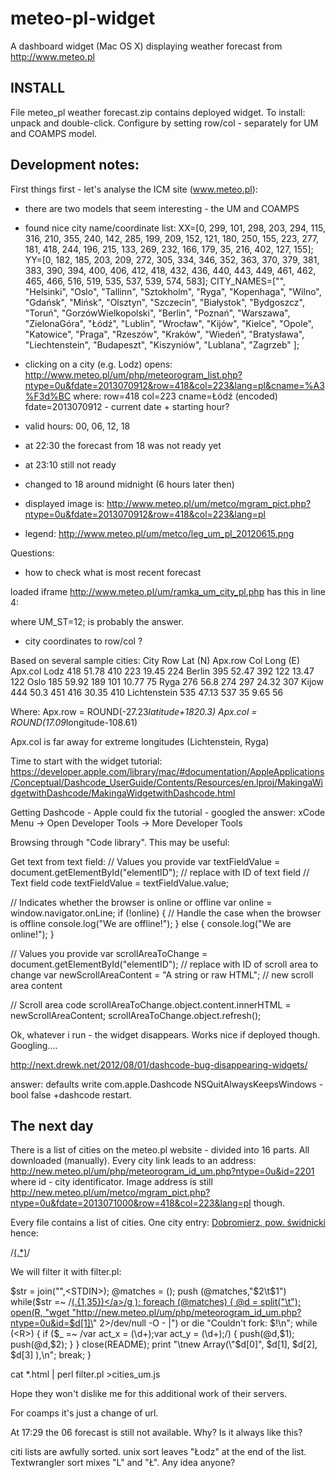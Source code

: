 meteo-pl-widget
===============

A dashboard widget (Mac OS X) displaying weather forecast from http://www.meteo.pl

INSTALL
-------
File meteo_pl weather forecast.zip contains deployed widget. To install: unpack and double-click.
Configure by setting row/col - separately for UM and COAMPS model.

Development notes:
------------------

First things first - let's analyse the ICM site (www.meteo.pl):
- there are two models that seem interesting - the UM and COAMPS
- found nice city name/coordinate list:
XX=[0, 299, 101, 298, 203, 294, 115, 316, 210, 355, 240, 142, 285, 199, 209, 152, 121, 180, 250, 155, 223, 277, 181, 418, 244, 196, 215, 133, 269, 232, 166, 179, 35, 216, 402, 127, 155];
YY=[0, 182, 185, 203, 209, 272, 305, 334, 346, 352, 363, 370, 379, 381, 383, 390, 394, 400, 406, 412, 418, 432, 436, 440, 443, 449, 461, 462, 465, 466, 516, 519, 535, 537, 539, 574, 583];
CITY_NAMES=["", "Helsinki", "Oslo", "Tallinn", "Sztokholm", "Ryga", "Kopenhaga", "Wilno", "Gdańsk", "Mińsk", "Olsztyn", "Szczecin", "Białystok", "Bydgoszcz", "Toruń", "GorzówWielkopolski", "Berlin", "Poznań", "Warszawa", "ZielonaGóra", "Łódź", "Lublin", "Wrocław", "Kijów", "Kielce", "Opole", "Katowice", "Praga", "Rzeszów", "Kraków", "Wiedeń", "Bratysława", "Liechtenstein", "Budapeszt", "Kiszyniów", "Lublana", "Zagrzeb" ];
- clicking on a city (e.g. Lodz) opens: 
http://www.meteo.pl/um/php/meteorogram_list.php?ntype=0u&fdate=2013070912&row=418&col=223&lang=pl&cname=%A3%F3d%BC
where:
	row=418
	col=223
	cname=Łódź (encoded)
	fdate=2013070912 - current date + starting hour?
- valid hours: 00, 06, 12, 18
- at 22:30 the forecast from 18 was not ready yet
- at 23:10 still not ready
- changed to 18 around midnight (6 hours later then)

- displayed image is:
http://www.meteo.pl/um/metco/mgram_pict.php?ntype=0u&fdate=2013070912&row=418&col=223&lang=pl
- legend:
http://www.meteo.pl/um/metco/leg_um_pl_20120615.png

Questions:
- how to check what is most recent forecast

loaded iframe http://www.meteo.pl/um/ramka_um_city_pl.php
has this in line 4:
<script language='JavaScript'>var UM_YYYY=2013;var UM_MM=7;var UM_DD=9;var UM_ST=12;var UM_SYYYY="2013";var UM_SMM="07";var UM_SDD="09";var UM_SST="12";</script>
where 
UM_ST=12; is probably the answer.

- city coordinates to row/col ?

Based on several sample cities:
City	Row	Lat (N)	Apx.row		Col	Long (E)	Apx.col
Lodz	418	51.78	410		223	19.45	224
Berlin	395	52.47	392		122	13.47	122
Oslo	185	59.92	189		101	10.77	75
Ryga	276	56.8	274		297	24.32	307
Kijow	444	50.3	451		416	30.35	410
Lichtenstein	535	47.13	537		35	9.65	56

Where:
Apx.row = ROUND(-27.23*latitude+1820.3)
Apx.col = ROUND(17.09*longitude-108.61)

Apx.col is far away for extreme longitudes (Lichtenstein, Ryga)


Time to start with the widget tutorial: https://developer.apple.com/library/mac/#documentation/AppleApplications/Conceptual/Dashcode_UserGuide/Contents/Resources/en.lproj/MakingaWidgetwithDashcode/MakingaWidgetwithDashcode.html

Getting Dashcode - Apple could fix the tutorial - googled the answer: xCode Menu -> Open Developer Tools -> More Developer Tools

Browsing through "Code library". This may be useful:

Get text from text field:
// Values you provide
var textFieldValue = document.getElementById("elementID");	// replace with ID of text field
// Text field code
textFieldValue = textFieldValue.value;




// Indicates whether the browser is online or offline
var online = window.navigator.onLine;
if (!online) {
	// Handle the case when the browser is offline
	console.log("We are offline!");
} else {
	console.log("We are online!");
}




// Values you provide
var scrollAreaToChange = document.getElementById("elementID");	// replace with ID of scroll area to change
var newScrollAreaContent = "A string or raw HTML";				// new scroll area content

// Scroll area code
scrollAreaToChange.object.content.innerHTML = newScrollAreaContent;
scrollAreaToChange.object.refresh();


Ok, whatever i run - the widget disappears. Works nice if deployed though. Googling....

http://next.drewk.net/2012/08/01/dashcode-bug-disappearing-widgets/

answer: 
defaults write com.apple.Dashcode NSQuitAlwaysKeepsWindows -bool false
+dashcode restart.


The next day
-------------

There is a list of cities on the meteo.pl website - divided into 16 parts. All downloaded (manually).
Every city link leads to an address: http://new.meteo.pl/um/php/meteorogram_id_um.php?ntype=0u&id=2201
where id - city identificator.
Image address is still http://new.meteo.pl/um/metco/mgram_pict.php?ntype=0u&fdate=2013071000&row=418&col=223&lang=pl
though.

Every file contains a list of cities. One city entry: <A href="#" onClick='show_mgram(1134)'>Dobromierz, pow. świdnicki</a>
hence:

/<A href="#" onClick='show_mgram\((\d+)\)'>(.*)</a>/

We will filter it with filter.pl:

$str = join("",<STDIN>);
@matches = ();
push (@matches,"$2\t$1") while($str =~ /<A href="#" onClick='show_mgram\((\d{1,6})\)'>(.{1,35})<\/a>/g );
foreach (@matches) {
	@d = split("\t");
	open(R, "wget \"http://new.meteo.pl/um/php/meteorogram_id_um.php?ntype=0u&id=$d[1]\" 2>/dev/null -O - |")  or die "Couldn't fork: $!\n";
	while (<R>) { if ($_ =~ /var act_x = (\d+);var act_y = (\d+);/) {
		push(@d,$1);
		push(@d,$2);
	} }
	close(README);
	print "\tnew Array(\"$d[0]\", $d[1], $d[2], $d[3] ),\n";
	break;
}

cat *.html | perl filter.pl >cities_um.js

Hope they won't dislike me for this additional work of their servers.

For coamps it's just a change of url.

At 17:29 the 06 forecast is still not available. Why? Is it always like this?

citi lists are awfully sorted. unix sort leaves "Łodz" at the end of the list. Textwrangler sort mixes "L" and "Ł". Any idea anyone?


